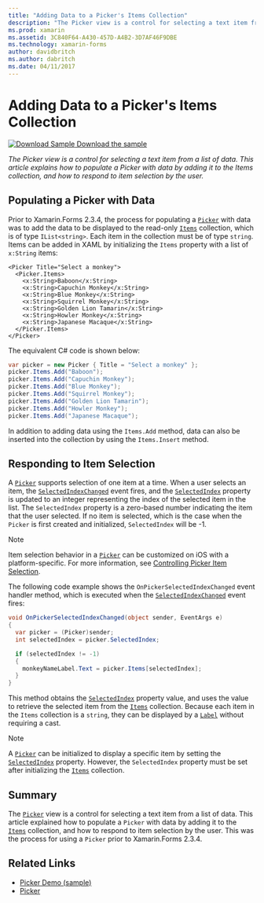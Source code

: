 ```yaml
---
title: "Adding Data to a Picker's Items Collection"
description: "The Picker view is a control for selecting a text item from a list of data. This article explains how to populate a Picker with data by adding it to the Items collection, and how to respond to item selection by the user."
ms.prod: xamarin
ms.assetid: 3C840F64-A430-457D-A4B2-3D7AF46F9DBE
ms.technology: xamarin-forms
author: davidbritch
ms.author: dabritch
ms.date: 04/11/2017
---
```


# Adding Data to a Picker's Items Collection

[![Download Sample](~/media/shared/download.png) Download the sample](https://developer.xamarin.com/samples/xamarin-forms/UserInterface/PickerDemo/)

_The Picker view is a control for selecting a text item from a list of data. This article explains how to populate a Picker with data by adding it to the Items collection, and how to respond to item selection by the user._

## Populating a Picker with Data

Prior to Xamarin.Forms 2.3.4, the process for populating a [`Picker`](xref:Xamarin.Forms.Picker) with data was to add the data to be displayed to the read-only [`Items`](xref:Xamarin.Forms.Picker.Items) collection, which is of type `IList<string>`. Each item in the collection must be of type `string`. Items can be added in XAML by initializing the `Items` property with a list of `x:String` items:

```xaml
<Picker Title="Select a monkey">
  <Picker.Items>
    <x:String>Baboon</x:String>
    <x:String>Capuchin Monkey</x:String>
    <x:String>Blue Monkey</x:String>
    <x:String>Squirrel Monkey</x:String>
    <x:String>Golden Lion Tamarin</x:String>
    <x:String>Howler Monkey</x:String>
    <x:String>Japanese Macaque</x:String>
  </Picker.Items>
</Picker>
```

The equivalent C# code is shown below:

```csharp
var picker = new Picker { Title = "Select a monkey" };
picker.Items.Add("Baboon");
picker.Items.Add("Capuchin Monkey");
picker.Items.Add("Blue Monkey");
picker.Items.Add("Squirrel Monkey");
picker.Items.Add("Golden Lion Tamarin");
picker.Items.Add("Howler Monkey");
picker.Items.Add("Japanese Macaque");
```

In addition to adding data using the `Items.Add` method, data can also be inserted into the collection by using the `Items.Insert` method.

## Responding to Item Selection

A [`Picker`](xref:Xamarin.Forms.Picker) supports selection of one item at a time. When a user selects an item, the [`SelectedIndexChanged`](xref:Xamarin.Forms.Picker.SelectedIndexChanged) event fires, and the [`SelectedIndex`](xref:Xamarin.Forms.Picker.SelectedIndex) property is updated to an integer representing the index of the selected item in the list. The `SelectedIndex` property is a zero-based number indicating the item that the user selected. If no item is selected, which is the case when the `Picker` is first created and initialized, `SelectedIndex` will be -1.

> [!NOTE]
> Item selection behavior in a [`Picker`](xref:Xamarin.Forms.Picker) can be customized on iOS with a platform-specific. For more information, see [Controlling Picker Item Selection](~/xamarin-forms/platform/ios/picker-selection.md).

The following code example shows the `OnPickerSelectedIndexChanged` event handler method, which is executed when the [`SelectedIndexChanged`](xref:Xamarin.Forms.Picker.SelectedIndexChanged) event fires:

```csharp
void OnPickerSelectedIndexChanged(object sender, EventArgs e)
{
  var picker = (Picker)sender;
  int selectedIndex = picker.SelectedIndex;

  if (selectedIndex != -1)
  {
    monkeyNameLabel.Text = picker.Items[selectedIndex];
  }
}
```

This method obtains the [`SelectedIndex`](xref:Xamarin.Forms.Picker.SelectedIndex) property value, and uses the value to retrieve the selected item from the [`Items`](xref:Xamarin.Forms.Picker.Items) collection. Because each item in the `Items` collection is a `string`, they can be displayed by a [`Label`](xref:Xamarin.Forms.Label) without requiring a cast.

> [!NOTE]
> A [`Picker`](xref:Xamarin.Forms.Picker) can be initialized to display a specific item by setting the [`SelectedIndex`](xref:Xamarin.Forms.Picker.SelectedIndex) property. However, the `SelectedIndex` property must be set after initializing the [`Items`](xref:Xamarin.Forms.Picker.Items) collection.

## Summary

The [`Picker`](xref:Xamarin.Forms.Picker) view is a control for selecting a text item from a list of data. This article explained how to populate a `Picker` with data by adding it to the [`Items`](xref:Xamarin.Forms.Picker.Items) collection, and how to respond to item selection by the user. This was the process for using a `Picker` prior to Xamarin.Forms 2.3.4.


## Related Links

- [Picker Demo (sample)](https://developer.xamarin.com/samples/xamarin-forms/UserInterface/PickerDemo/)
- [Picker](xref:Xamarin.Forms.Picker)
